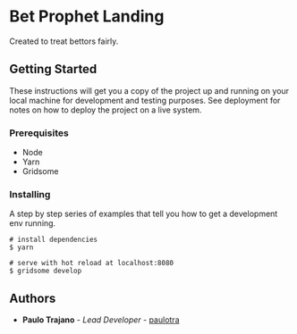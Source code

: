 # Bet Prophet Landing

Created to treat bettors fairly.

## Getting Started

These instructions will get you a copy of the project up and running on your local machine for development and testing purposes. See deployment for notes on how to deploy the project on a live system.

### Prerequisites

* Node
* Yarn
* Gridsome

### Installing

A step by step series of examples that tell you how to get a development env running.

```
# install dependencies
$ yarn

# serve with hot reload at localhost:8080
$ gridsome develop
```

## Authors

* **Paulo Trajano** - *Lead Developer* - [paulotra](https://github.com/paulotra)

<!-- ## E2E Testing

Cypress is the front end testing tool used for the app it provides different kinds of testing e2e, integration and unit tests.

```
# run all tests
yarn e2e

# open cypress gui
yarn e2e:open
```

## Deployment

```
yarn build
```

## Built With

* [Nuxt](https://nuxtjs.org/) - The FE framework used
* [Tailwind](https://tailwindcss.com/) - The CSS framework used
* [PurgeCSS](https://purgecss.com/) - The tool to remove unsed CSS
* [ESLint](https://eslint.org/) - The tool to analyze and find code problems with JS 
* [Mirage](https://miragejs.com/) - The temporary BE service used for mocking APIs

## Project Structure

```
├── api                     # centralized api connections from BE services
├── assets                  # uncompiled assets such as your styles, images, or fonts
├── components              # vue components
├── layouts                 # vue layout
├── middleware              # custom functions that can be run before rendering a page
├── mixins                  # vue mixins
├── pages                   # contains your application's views and routes
├── plugins                 # contains plugins and to inject functions or constants
├── server                  # temporary BE service(mirage js)
├── static                  # static files and directly mapped from server
├── store                   # contains your vuex files
├── test                    # cypress
│   └── e2e                 # e2e test cases
```

## Dependencies

* [idle-vue](https://www.npmjs.com/package/idle-vue) - Detects when the user hasn't interacted with your app
* [lodash-es](http://lodash.com/) - Provides individual lodash utilities
* [moment](https://momentjs.com/) - Date parser
* [moment-timezone]() - Timezone parser
* [v-tooltip]() - Tooltip ui plugin
* [vue-avatar]() - Generate initials for avatar icon
* [vue-flickity]() - Carousel plugin
* [vue-notification]() - Toasters used for notification 
* [vue-select]() - Select input plugin
* [vue-the-mask]() - Provides a strong masking feature for inputs 
* [vue-timeago]() - Get time difference parser -->
